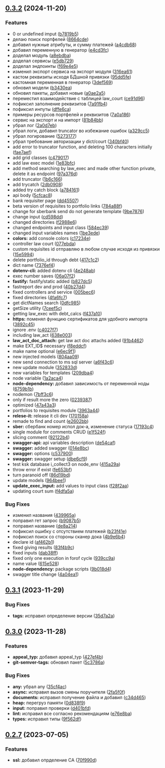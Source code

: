 ## [0.3.2](https://git.usb.ru/send/server/compare/v0.3.1...v0.3.2) (2024-11-20)

### Features

- 0 or undefined imput ([b7819b5](https://git.usb.ru/send/server/commit/b7819b53b72f4d60383e01ac8c4ac4961821767d))
- делаю поиск портфелей ([8664cde](https://git.usb.ru/send/server/commit/8664cde1212f447bfecdf184c1714869f1e34a31))
- добавил нужные атрибуты, и сумму платежей ([a4cdb68](https://git.usb.ru/send/server/commit/a4cdb68f6f4dc0057aec506137c834553364a5dc))
- добавил переменную в генератор ([e4cd3fc](https://git.usb.ru/send/server/commit/e4cd3fc420d14db5ee3dc3e0a1cc57f53c453130))
- доделал модуль ([a8ebdba](https://git.usb.ru/send/server/commit/a8ebdba06e108602dbb22cf6a6d4181d4c58ef67))
- доделал сервисы ([e5db729](https://git.usb.ru/send/server/commit/e5db729f90d28d6bcc1c8f82c8036a77fd112599))
- доделал эндпоинты ([f69e4e5](https://git.usb.ru/send/server/commit/f69e4e5f2c409597f48722fa614794758ea50f7b))
- изменил экспорт сервиса на экспорт модуля ([316ea61](https://git.usb.ru/send/server/commit/316ea61c28870edc3c3e079bcc28755b71e3d806))
- кастом реквизиты исходя БДшной привязки ([95dd5fe](https://git.usb.ru/send/server/commit/95dd5fe55170f5eac77f92bea6506e9413aa3d58))
- кастомная переменная в генератор ([3def569](https://git.usb.ru/send/server/commit/3def56948091c58457ab92ba9df27aad30daf331))
- обновил модели ([b3430ea](https://git.usb.ru/send/server/commit/b3430ea4ef9086a0fc91339c160fe769169417d9))
- обновил пакеты, добавил новые ([a0ae2a5](https://git.usb.ru/send/server/commit/a0ae2a5abe44b3470962d324747ec639b9780236))
- переместил взаимодействие с таблицей law_court ([ce91d96](https://git.usb.ru/send/server/commit/ce91d9650e4b6e167f7d25ac40e1db5275b92efd))
- пофиксил заполнение реквизитов ([7a91fb4](https://git.usb.ru/send/server/commit/7a91fb407529e515221b8c625bc32e1b3e1b7577))
- пофиксил инпуты ([dffe6ca](https://git.usb.ru/send/server/commit/dffe6cad96eb5acd14cc13f8abbecaee0bc304e2))
- примеры ресурсов портфелей и реквизитов ([7a0a186](https://git.usb.ru/send/server/commit/7a0a18617b61fdde6d1525167c72e228de10795b))
- сервис на экспорт и на импорт ([81b84bb](https://git.usb.ru/send/server/commit/81b84bbb8edae01ce9fd1d3ec58275dbdf82faee))
- убрал лог ([2a0d7eb](https://git.usb.ru/send/server/commit/2a0d7eb72a88d65b13b5f41d7d1a3f6022a8284e))
- убрал логи, добавил truncator во избежание ошибок ([a329cc5](https://git.usb.ru/send/server/commit/a329cc59f316c258e409bd2f06ae6724d269585e))
- убрал логирование ([5273177](https://git.usb.ru/send/server/commit/5273177326cc3aa9ab88ec9c729d75a8911103f4))
- убрал требование авторизации y dict/court ([340bf40](https://git.usb.ru/send/server/commit/340bf407f8b59926136b2d1a6b8b634a8586c97b))
- add error to truncator function, and deleting 100 characters initially ([fae7aef](https://git.usb.ru/send/server/commit/fae7aef8b2d5eaaad10b8352ea84d62f71c330e3))
- add grid classes ([c479017](https://git.usb.ru/send/server/commit/c479017f069b0af845bf49e407d5f8ef5adad899))
- add law exec model ([1e83bfc](https://git.usb.ru/send/server/commit/1e83bfc626c8d7494f29efd24e9638e1b5fa2c3f))
- add method searching by law_exec and made other function private, delete it as endpoint ([97a376d](https://git.usb.ru/send/server/commit/97a376d3dce0b35d86bdd1d69c012195cd43ff18))
- add truncator ([1b6c166](https://git.usb.ru/send/server/commit/1b6c166e87df8b28d35082f0a2c2294b6b2b0d88))
- add trycatch ([2db0908](https://git.usb.ru/send/server/commit/2db09086e8addef1224e9307b0724ec10b69e4a4))
- added try catch block ([a784161](https://git.usb.ru/send/server/commit/a784161fa4bf0673f5cfe9b7d7fe87fd574340ed))
- api body ([5cfcac8](https://git.usb.ru/send/server/commit/5cfcac8db4f5273da08f7787d68fdb8a09106e2d))
- bank requisiter page ([dd45507](https://git.usb.ru/send/server/commit/dd455077f0365b2d81b96c69ae8889a77ae6632b))
- beta version of requisites to portfolio links ([784a88f](https://git.usb.ru/send/server/commit/784a88fa0a64bfce95e2c20aaa1a78a5225b76d6))
- change for sberbank send do not generate template ([9be7876](https://git.usb.ru/send/server/commit/9be787640c2c8d735bf7e17e6fa8e3ff39afe57c))
- change input ([cd598dd](https://git.usb.ru/send/server/commit/cd598dd91ac985f0fec840a9f39e089ecad59828))
- changed directories ([f2988e6](https://git.usb.ru/send/server/commit/f2988e675661a40479d9102cf9a819b4136ee647))
- changed endpoints and input class ([584ec39](https://git.usb.ru/send/server/commit/584ec39c39e113c4315a7029e38924aa3463415a))
- changed input variables names ([1be3ede](https://git.usb.ru/send/server/commit/1be3edea5befadfdc9795ecd58f9ab94b9f16c8c))
- **colors:** add console colors ([c17234e](https://git.usb.ru/send/server/commit/c17234e37754fa755c619f57c6e6021feac2868e))
- controller law court ([077ebda](https://git.usb.ru/send/server/commit/077ebdafabbbff2c849888ca9cb8006345c7f03d))
- custom requisites id отправляю в любом случае исходя из привязки ([15e5994](https://git.usb.ru/send/server/commit/15e5994e7a912809650660d4d137b0637fc62159))
- delete portfolio_id through debt ([417c1c2](https://git.usb.ru/send/server/commit/417c1c21cd1d9f3f9f8338b31eaf46529462adb2))
- dict name ([7376ef4](https://git.usb.ru/send/server/commit/7376ef43dab092ba46f11ab6d94fc0d02aa54fea))
- **dotenv-cli:** added dotenv cli ([4e248ab](https://git.usb.ru/send/server/commit/4e248ab3a8da65a41667dafc7e6b0bb5b9d37616))
- exec number saves ([06a07f2](https://git.usb.ru/send/server/commit/06a07f2f1c86001d7898b68bc5582dbbf3632b7b))
- **fastify:** fastify/static added ([b827dc5](https://git.usb.ru/send/server/commit/b827dc53ca01dae4e796d9c8c1b92b41581efb4c))
- fastreport dev and prod ([40b27d4](https://git.usb.ru/send/server/commit/40b27d473fa165fe541d0558e4fa346ef204fc91))
- fixed controllers and service ([005bec6](https://git.usb.ru/send/server/commit/005bec6b682b358375aff176af7df61248c66d10))
- fixed directories ([4fa6fc7](https://git.usb.ru/send/server/commit/4fa6fc75a42e77c3416208e3e477c7ff4d7272af))
- get dictNames search ([0dfc985](https://git.usb.ru/send/server/commit/0dfc985701fe8e1db74d36e79f116f9455b76ad5))
- getSize utility ([7ceef5c](https://git.usb.ru/send/server/commit/7ceef5c4670e9997f6cffb887c736f2682f82dc7))
- getting law_exec with debt_calcs ([f437a10](https://git.usb.ru/send/server/commit/f437a10aaae8273ed4d310963224aeb73af9d201))
- **https:** поменял функцию сертификатов для удобного импорта ([3892c45](https://git.usb.ru/send/server/commit/3892c45b62001b4e353f952fbc6861ed632b51f4))
- ignore .env ([c4027f7](https://git.usb.ru/send/server/commit/c4027f7cdfd7135da238b260fb938ae837db5db4))
- including law_act ([638e003](https://git.usb.ru/send/server/commit/638e003c9b82ffbc2fe438a74d67d5b6f3fb1fe6))
- **law_act_doc_attach:** get law act doc attachs added ([91b4462](https://git.usb.ru/send/server/commit/91b446251c44c4fd16dfe3006b8b735b229cbf88))
- make EXT_ID$ necessary ([f8eddcf](https://git.usb.ru/send/server/commit/f8eddcf516b555d8a40cf131d6c9a4fe503bbcd6))
- make name optional ([e6ec9f1](https://git.usb.ru/send/server/commit/e6ec9f1d3fbe1d5e3e063adc26aef44077e4b970))
- new injected models ([804aa09](https://git.usb.ru/send/server/commit/804aa09e4047c7d04c5ad99a380be70373bfc12d))
- new send connection to ms sql server ([a6f43c6](https://git.usb.ru/send/server/commit/a6f43c69b65b99a7a6635b2d50a9fd20eaca5bcd))
- new update module ([352833d](https://git.usb.ru/send/server/commit/352833dd9ac44c8fd952ab2e74b4877b43092dc2))
- new variables for templates ([209dba4](https://git.usb.ru/send/server/commit/209dba4bd789b20bf26a352096d40717477f26ef))
- node variable ([1a2aca4](https://git.usb.ru/send/server/commit/1a2aca49def301a6db27be8f45c188475d31a1b6))
- **node-dependency:** добавил зависимость от переменной ноды ([6759b1b](https://git.usb.ru/send/server/commit/6759b1b8d9f2cbc1c9348c01ba76f23d1ea9d00c))
- nodemon ([7bff3c6](https://git.usb.ru/send/server/commit/7bff3c697f0009e3b1905100116d07cfccea81a4))
- only if result more the zero ([0239387](https://git.usb.ru/send/server/commit/0239387006a31f79e71a21a41062eda778e68cc9))
- optimized ([47a43a3](https://git.usb.ru/send/server/commit/47a43a3393943d369846229f83a2dbd6083169cf))
- portfolios to requisites module ([3963a44](https://git.usb.ru/send/server/commit/3963a44af483c54ef1733d01498ceb4b51f1f06c))
- **relese-it:** release it cli dev ([170158a](https://git.usb.ru/send/server/commit/170158ac61896c6e56dd594ae03835be40557417))
- remade to find and count ([e2602bb](https://git.usb.ru/send/server/commit/e2602bb84c3bd6db6eca9220103dc31e9639865d))
- **sber:** сбербанк номер испол док-а, изменение статуса ([17193c4](https://git.usb.ru/send/server/commit/17193c4887acd60c107302a56d72d7de107083b1))
- single module for comments CRUD ([e1f524f](https://git.usb.ru/send/server/commit/e1f524facc5988649b82bf3fd4ebf2cdbbb3496f))
- slicing comment ([92122b4](https://git.usb.ru/send/server/commit/92122b49e70f19a0cae4b90de022c32d4aeb3b6f))
- **swagger-api:** api variables description ([de54caf](https://git.usb.ru/send/server/commit/de54caf528f147a9a8875f258782ea9065db4672))
- **swagger:** added swagger ([014e8bc](https://git.usb.ru/send/server/commit/014e8bcb979e188e6fc9f380d10c71b7e16a1760))
- **swagger:** options ([c537900](https://git.usb.ru/send/server/commit/c5379001890633ca253b0e90c4ad49be0e824e2a))
- **swagger:** swagger setup ([dbe6cf9](https://git.usb.ru/send/server/commit/dbe6cf9090ac31eb4f5258498ce4fe1bd9dff9bf))
- test ksk database i_collect3 on node_env ([415a29a](https://git.usb.ru/send/server/commit/415a29ae4ea9b4f4ec87d829271397d72973f145))
- throw error if exist ([fe653bf](https://git.usb.ru/send/server/commit/fe653bf12185671f6b3bf848efa60283bae1c54c))
- turn paranoid off ([86d19bd](https://git.usb.ru/send/server/commit/86d19bdf39cdfccf10750c95aa82c15dbc9e5356))
- update models ([964bee1](https://git.usb.ru/send/server/commit/964bee15d6243dcdb34427953409c59435fdc3d7))
- **update_exec_input:** add values to input class ([f28f2aa](https://git.usb.ru/send/server/commit/f28f2aac93722df126fff6510617a675b0a9b47f))
- updating court sum ([f4dfa5a](https://git.usb.ru/send/server/commit/f4dfa5a856f262a057143c09b71ed861779ae315))

### Bug Fixes

- изменил названия ([439965a](https://git.usb.ru/send/server/commit/439965ae7c306f1fbb4c9f4a66cf6d49c0a4dc0a))
- поправил гет запрос ([b9087b5](https://git.usb.ru/send/server/commit/b9087b5f7a079057a031e4b51180fa966fc8db5f))
- поправил название ([de8a214](https://git.usb.ru/send/server/commit/de8a214c7a5ea0051b44c159f3bcc3c66d3248c6))
- пофиксил ошибку с отсутствием платежей ([b23f41e](https://git.usb.ru/send/server/commit/b23f41e73887f7d1b2aea5fc0629364a09ce4368))
- пофиксил поиск со стороны сканер дока ([4b9e6b4](https://git.usb.ru/send/server/commit/4b9e6b425b70c6069fb8652027e3f36d56e5df90))
- declare id ([af462b1](https://git.usb.ru/send/server/commit/af462b167171ad0758c8779aaccffd4c149477c4))
- fixed giving results ([83f4b9c](https://git.usb.ru/send/server/commit/83f4b9c771b18aee7a9114b5b7230c8c1ad8c0bb))
- fixed inputs ([dab38ff](https://git.usb.ru/send/server/commit/dab38ff5206cca259b199406f44c8acdc7524c6b))
- fixed only one execution in forof cycle ([939cc9a](https://git.usb.ru/send/server/commit/939cc9a58bc31226e7e5df4e2909dbd6b49f8def))
- name value ([615e528](https://git.usb.ru/send/server/commit/615e528e1076563a3664c71053e256b42b18a994))
- **node-dependency:** package scripts ([9b018d4](https://git.usb.ru/send/server/commit/9b018d4e9b64a40fa1fd9c782557b1f8889f2ee8))
- swagger title change ([4a04ea1](https://git.usb.ru/send/server/commit/4a04ea182ca5c77daf45fcbb75116927285442ea))

## [0.3.1](https://git.usb.ru/send/server/compare/v0.3.0...v0.3.1) (2023-11-29)

### Bug Fixes

- **tags:** исправил определение версии ([35d7a2a](https://git.usb.ru/send/server/commit/35d7a2a617be6377e18323d8516e31c3e7cf2819))

## [0.3.0](https://git.usb.ru/send/server/compare/v0.2.7...v0.3.0) (2023-11-28)

### Features

- **appeal_typ:** добавил appeal_typ ([427ef4b](https://git.usb.ru/send/server/commit/427ef4b7907c6b692cc1b7ab0cbc23496011e2bf))
- **git-semver-tags:** обновил пакет ([5c3786a](https://git.usb.ru/send/server/commit/5c3786ac8af2b4ed5fec3aaa7199060eab39dc96))

### Bug Fixes

- **any:** убрал any ([35cf4ac](https://git.usb.ru/send/server/commit/35cf4ac1a27d82bd7a206728138d53f5a2937119))
- **async:** исправил вызов смены поручителя ([2fa5f0f](https://git.usb.ru/send/server/commit/2fa5f0fb95ed8f95e36b3cad2d659670227297ea))
- **documents:** исправил получение файла и добавил ([c34d465](https://git.usb.ru/send/server/commit/c34d465e442af9f2581c3111db357d9e3f7123f2))
- **heap:** перегруз памяти ([0d838f9](https://git.usb.ru/send/server/commit/0d838f9ddcb719c3484ad9373072a7b9eb755395))
- **input:** поправил проверки ([d401bfd](https://git.usb.ru/send/server/commit/d401bfd15d80a3b940fd1e2d74fc0d8b2a4dcc5e))
- **lint:** исправил все согласно рекомендациям ([e76e8ba](https://git.usb.ru/send/server/commit/e76e8ba629e755dd4552f6d6e38b38f1785c521d))
- **types:** исправил типы ([9f562df](https://git.usb.ru/send/server/commit/9f562df5835ff59cf162a1082ff8bf7a7e8110af))

## [0.2.7](https://git.usb.ru/send/server/compare/v0.2.6...v0.2.7) (2023-07-05)

### Features

- **ssl:** добавил опрделение CA ([70f990d](https://git.usb.ru/send/server/commit/70f990df864002eec2266c9a58c3cd171e1c6d1c))
